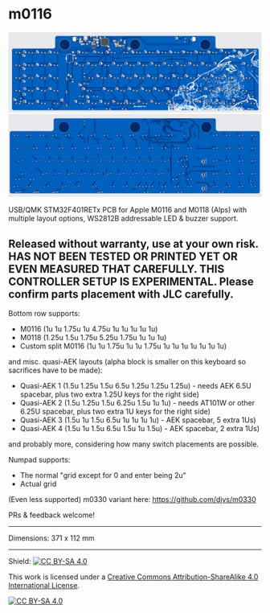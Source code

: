# m0116

![Screenshot of PCB bottom](screenshot_bottom.png)
![Screenshot of PCB top](screenshot_top.png)

USB/QMK STM32F401RETx PCB for Apple M0116 and M0118 (Alps) with multiple layout options, WS2812B addressable LED & buzzer support.  

## Released without warranty, use at your own risk.  HAS NOT BEEN TESTED OR PRINTED YET OR EVEN MEASURED THAT CAREFULLY.  THIS CONTROLLER SETUP IS EXPERIMENTAL.  Please confirm parts placement with JLC carefully.

Bottom row supports:
* M0116 (1u 1u 1.75u 1u 4.75u 1u 1u 1u 1u 1u)
* M0118 (1.25u 1.5u 1.75u 5.25u 1.75u 1u 1u 1u)
* Custom split M0116 (1u 1u 1.75u 1u 1u 1.75u 1u 1u 1u 1u 1u 1u 1u)

and misc. quasi-AEK layouts (alpha block is smaller on this keyboard so sacrifices have to be made):
* Quasi-AEK 1 (1.5u 1.25u 1.5u 6.5u 1.25u 1.25u 1.25u) - needs AEK 6.5U spacebar, plus two extra 1.25U keys for the right side)
* Quasi-AEK 2 (1.5u 1.25u 1.5u 6.25u 1.5u 1u 1u) - needs AT101W or other 6.25U spacebar, plus two extra 1U keys for the right side)
* Quasi-AEK 3 (1.5u 1u 1.5u 6.5u 1u 1u 1u 1u) - AEK spacebar, 5 extra 1Us) 
* Quasi-AEK 4 (1.5u 1u 1.5u 6.5u 1.5u 1u 1.5u) - AEK spacebar, 2 extra 1Us)

and probably more, considering how many switch placements are possible.

Numpad supports:
* The normal "grid except for 0 and enter being 2u"
* Actual grid

(Even less supported) m0330 variant here: https://github.com/djvs/m0330

PRs & feedback welcome!

---

Dimensions: 371 x 112 mm

---

Shield: [![CC BY-SA 4.0][cc-by-sa-shield]][cc-by-sa]

This work is licensed under a
[Creative Commons Attribution-ShareAlike 4.0 International License][cc-by-sa].

[![CC BY-SA 4.0][cc-by-sa-image]][cc-by-sa]

[cc-by-sa]: http://creativecommons.org/licenses/by-sa/4.0/
[cc-by-sa-image]: https://licensebuttons.net/l/by-sa/4.0/88x31.png
[cc-by-sa-shield]: https://img.shields.io/badge/License-CC%20BY--SA%204.0-lightgrey.svg

